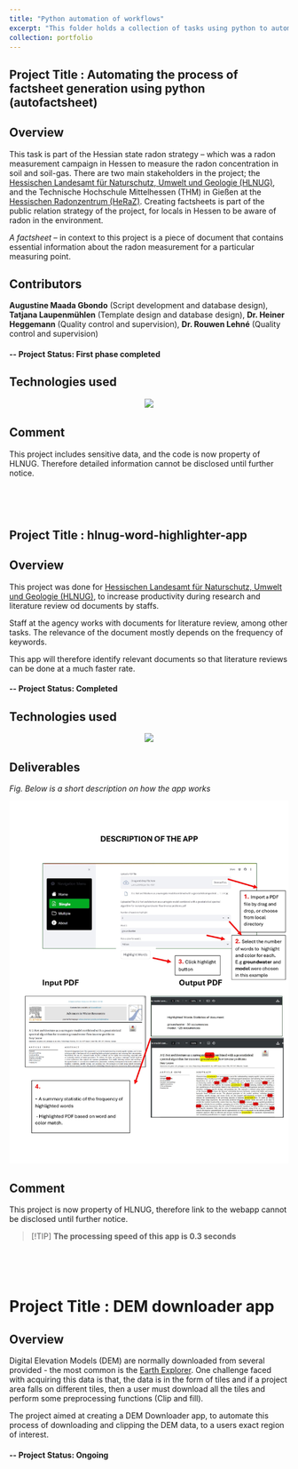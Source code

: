 ```yaml
---
title: "Python automation of workflows"
excerpt: "This folder holds a collection of tasks using python to automate workflows, or create custom apps to increase workplace efficiency<br/><img src='/images/automate.jpg'>"
collection: portfolio
---
```


## Project Title : Automating the process of factsheet generation using python (**autofactsheet**)

## Overview

This task is part of the Hessian state radon strategy – which was a radon measurement campaign in Hessen to measure the radon concentration in soil and soil-gas. There are two main stakeholders in the project; the [Hessischen Landesamt für Naturschutz, Umwelt und Geologie (HLNUG)](https://www.hlnug.de/geologie/radon-in-hessen/geowissenschaftliche-begleitung-der-landesradonstrategie), and the Technische Hochschule Mittelhessen (THM) in Gießen at the [Hessischen Radonzentrum (HeRaZ)](https://www.thm.de/heraz/index.php). Creating factsheets is part of the public relation strategy of the project, for locals in Hessen to be aware of radon in the environment.

*A factsheet* – in context to this project is a piece of document that contains essential information about the radon measurement for a particular measuring point.

## Contributors

**Augustine Maada Gbondo** (Script development and database design),  **Tatjana Laupenmühlen** (Template design and database design), **Dr. Heiner Heggemann** (Quality control and supervision), **Dr. Rouwen Lehné** (Quality control and supervision)

#### -- Project Status: First phase completed

## Technologies used

<p align="center">
  <a href="https://skillicons.dev">
    <img src="https://skillicons.dev/icons?i=py,vscode,windows" />
  </a>
</p>


## Comment

This project includes sensitive data, and the code is now property of HLNUG. Therefore detailed information cannot be disclosed until further notice. 

&nbsp; 

&nbsp;

## Project Title : hlnug-word-highlighter-app

## Overview

This project was done for [Hessischen Landesamt für Naturschutz, Umwelt und Geologie (HLNUG)](https://www.hlnug.de/geologie), to increase productivity during research and literature review od documents by staffs. 

Staff at the agency works with documents for literature review, among other tasks. The relevance of the document mostly depends on the frequency of keywords.

This app will therefore identify relevant documents so that literature reviews can be done at a much faster rate.

#### -- Project Status: Completed

## Technologies used

<p align="center">
  <a href="https://skillicons.dev">
    <img src="https://skillicons.dev/icons?i=py,vscode,windows" />
  </a>
</p>

## Deliverables


*Fig. Below is a short description on how the app works*

![](../images/word-app.jpg)

## Comment

This project is now property of HLNUG, therefore link to the webapp cannot be disclosed until further notice. 


>\[!TIP\]
>**The processing speed of this app is 0.3 seconds**

&nbsp; 

&nbsp;

# Project Title : DEM downloader app

## Overview

Digital Elevation Models (DEM) are normally downloaded from several provided - the most common is the [Earth Explorer](https://earthexplorer.usgs.gov). One challenge faced with acquiring this data is that, the data is in the form of tiles and if a project area falls on different tiles, then a user must download all the tiles and perform some preprocessing functions (Clip and fill).

The project aimed at creating a DEM Downloader app, to automate this process of downloading and clipping the DEM data, to a users exact region of interest.

#### -- Project Status: Ongoing
